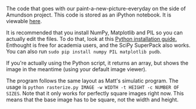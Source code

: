 The code that goes with our paint-a-new-picture-everyday on the side of Amundson
project. This code is stored as an iPython notebook. It is viewable [here][1].

It is recommended that you install NumPy, Matplotlib and PIL so you can actually
edit the files. To do that, look at this [Python installation guide.][2]
Enthought is free for academia users, and the SciPy SuperPack also works. You
can also run `sudo pip install numpy PIL matplotlib pudb`.

If you're actually using the Python script, it returns an array, but shows the
image in the meantime (using your default image viewer).

The program follows the same layout as Matt's simulatic program. The usage is
`python rasterize.py IMAGE -w WIDTH -t HEIGHT -c NUMBER OF SIZES`. Note that it
only works for perfectly square images right now. This means that the base image
has to be square, not the width and height.

[1]:http://nbviewer.ipython.org/5147287
[2]:http://scipy.github.com/download.html
